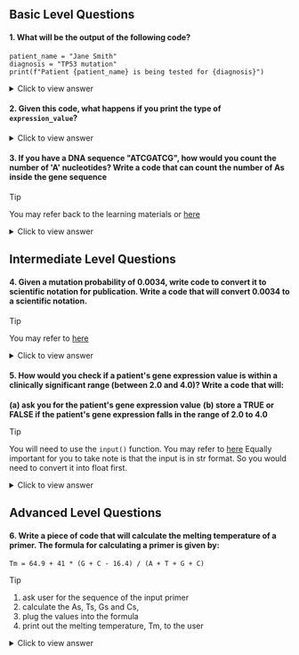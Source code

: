 ## Basic Level Questions

#### 1. What will be the output of the following code?

```
patient_name = "Jane Smith"
diagnosis = "TP53 mutation"
print(f"Patient {patient_name} is being tested for {diagnosis}")
```

  <details>
  <summary>Click to view answer</summary>

  ```
  The output will be: "Patient Jane Smith is being tested for BRCA1 mutation"
  ```
  
  </details>

#### 2. Given this code, what happens if you print the type of `expression_value`?

  <details>
  <summary>Click to view answer</summary>

  ```
  It will print <class 'str'> because the value is enclosed in quotes, making it a string despite looking like a number.
  ```
  
  </details>

#### 3. If you have a DNA sequence "ATCGATCG", how would you count the number of 'A' nucleotides? Write a code that can count the number of As inside the gene sequence

> [!TIP]
> You may refer back to the learning materials or [here](https://www.w3schools.com/python/ref_string_count.asp)

  <details>
  <summary>Click to view answer</summary>

  ```
  sequence = "ATCGATCG"
  a_count = sequence.count('A')
  ```
  
  </details>

## Intermediate Level Questions

#### 4. Given a mutation probability of 0.0034, write code to convert it to scientific notation for publication. Write a code that will convert 0.0034 to a scientific notation.

> [!TIP]
> You may refer to [here](https://rowannicholls.github.io/python/intro/f_strings.html)

  <details>
  <summary>Click to view answer</summary>

  ```
  probability = 0.0034
  scientific_notation = f"{probability:.2e}"
  ```
  
  </details>

#### 5. How would you check if a patient's gene expression value is within a clinically significant range (between 2.0 and 4.0)? Write a code that will:

**(a) ask you for the patient's gene expression value**
**(b) store a TRUE or FALSE if the patient's gene expression falls in the range of 2.0 to 4.0**

> [!TIP]
> You will need to use the `input()` function. 
> You may refer to [here](https://www.geeksforgeeks.org/taking-input-in-python/)
> Equally important for you to take note is that the input is in str format.
> So you would need to convert it into float first. 


  <details>
  <summary>Click to view answer</summary>

  ```
  expression_value = float(input("What is the gene expression value of the patient? "))
  is_significant = 2.0 <= expression_value <= 4.0
  is_significant 
  ```
  
  </details>

## Advanced Level Questions

#### 6. Write a piece of code that will calculate the melting temperature of a primer. The formula for calculating a primer is given by: 

```
Tm = 64.9 + 41 * (G + C - 16.4) / (A + T + G + C)
```

> [!TIP] 
> 1. ask user for the sequence of the input primer 
> 2. calculate the As, Ts, Gs and Cs,
> 3. plug the values into the formula 
> 4. print out the melting temperature, Tm, to the user

  <details>
  <summary>Click to view answer</summary>

  ```
  #Get primer sequence from user
  primer = input("Please enter your primer sequence: ")

  #Count nucleotides
  a_count = primer.count('A')
  t_count = primer.count('T')
  g_count = primer.count('G')
  c_count = primer.count('C')

  #Calculate melting temperature using the formula
  tm = 64.9 + (41 * (g_count + c_count - 16.4) / (a_count + t_count + g_count + c_count))

  #Print the result
  print(f"\nThe melting temperature (Tm) is: {tm:.1f}°C")
  ```

  </details>


